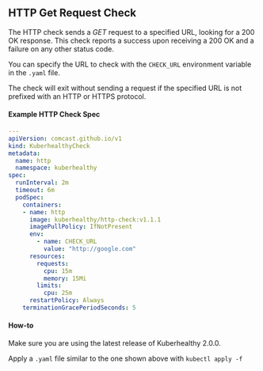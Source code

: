 ## HTTP Get Request Check

The HTTP check sends a *GET* request to a specified URL, looking for a 200 OK response. This check reports a success upon receiving a 200 OK and a failure on any other status code.

You can specify the URL to check with the `CHECK_URL` environment variable in the `.yaml` file.

The check will exit without sending a request if the specified URL is not prefixed with an HTTP or HTTPS protocol.

#### Example HTTP Check Spec
```yaml
---
apiVersion: comcast.github.io/v1
kind: KuberhealthyCheck
metadata:
  name: http
  namespace: kuberhealthy
spec:
  runInterval: 2m
  timeout: 6m
  podSpec:
    containers:
    - name: http
      image: kuberhealthy/http-check:v1.1.1
      imagePullPolicy: IfNotPresent
      env:
        - name: CHECK_URL
          value: "http://google.com"
      resources:
        requests:
          cpu: 15m
          memory: 15Mi
        limits:
          cpu: 25m
      restartPolicy: Always
    terminationGracePeriodSeconds: 5
```

#### How-to

 Make sure you are using the latest release of Kuberhealthy 2.0.0.

 Apply a `.yaml` file similar to the one shown above with ```kubectl apply -f```
